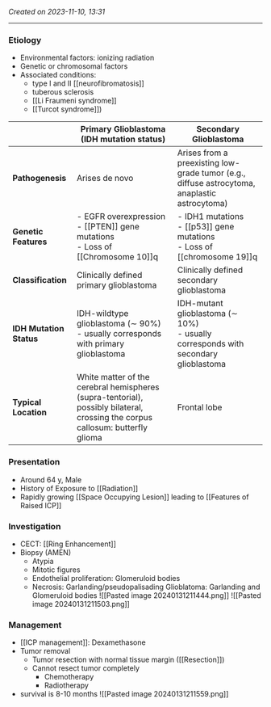 *Created on 2023-11-10, 13:31* 

---
### Etiology
- Environmental factors: ionizing radiation
- Genetic or chromosomal factors
- Associated conditions: 
	- type I and II [[neurofibromatosis]]
	- tuberous sclerosis
	- [[Li Fraumeni syndrome]]
	- [[Turcot syndrome]])

|                         | **Primary Glioblastoma** (IDH mutation status)                                                                                 | **Secondary Glioblastoma**                                                                    |
| ----------------------- | ------------------------------------------------------------------------------------------------------------------------------ | --------------------------------------------------------------------------------------------- |
| **Pathogenesis**        | Arises de novo                                                                                                                 | Arises from a preexisting low-grade tumor (e.g., diffuse astrocytoma, anaplastic astrocytoma) |
| **Genetic Features**    | - EGFR overexpression<br> - [[PTEN]] gene mutations<br> - Loss of [[Chromosome 10]]q                                           | - IDH1 mutations<br> - [[p53]] gene mutations<br> - Loss of [[chromosome 19]]q                |
| **Classification**      | Clinically defined primary glioblastoma                                                                                        | Clinically defined secondary glioblastoma                                                     |
| **IDH Mutation Status** | IDH-wildtype glioblastoma (∼ 90%)<br> - usually corresponds with primary glioblastoma                                          | IDH-mutant glioblastoma (∼ 10%)<br> - usually corresponds with secondary glioblastoma         |
| **Typical Location**    | White matter of the cerebral hemispheres (supra-tentorial), possibly bilateral, crossing the corpus callosum: butterfly glioma | Frontal lobe                                                                                  |

### Presentation
- Around 64 y, Male 
- History of Exposure to [[Radiation]]
- Rapidly growing [[Space Occupying Lesion]] leading to [[Features of Raised ICP]] 
### Investigation
- CECT: [[Ring Enhancement]] 
- Biopsy (AMEN)
	- Atypia
	- Mitotic figures
	- Endothelial proliferation: Glomeruloid bodies
	- Necrosis: Garlanding/pseudopalisading
Glioblatoma: Garlanding and Glomeruloid bodies
![[Pasted image 20240131211444.png]]
![[Pasted image 20240131211503.png]]
### Management
- [[ICP management]]: Dexamethasone 
- Tumor removal
	- Tumor resection with normal tissue margin ([[Resection]])
	- Cannot resect tumor completely
		- Chemotherapy
		- Radiotherapy 
- survival is 8-10 months
![[Pasted image 20240131211559.png]]